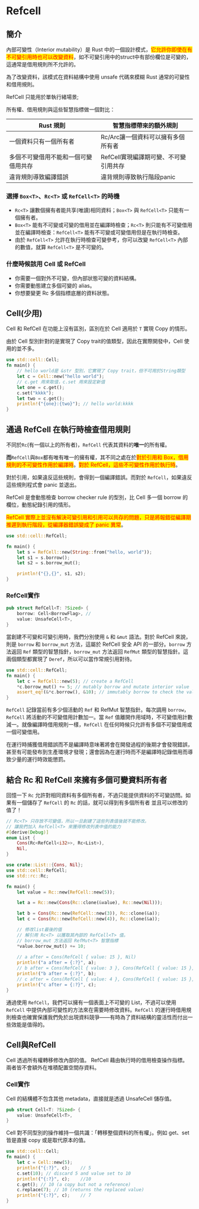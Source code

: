 # Refcell

## 簡介

內部可變性（Interior mutability）是 Rust 中的一個設計模式，<mark style="color:red;">它允許你即使在有不可變引用時也可以改變資料</mark>，如不可變引用中的struct中有部份欄位是可變的，這通常是借用規則所不允許的。

為了改變資料，該模式在資料結構中使用 unsafe 代碼來模糊 Rust 通常的可變性和借用規則。

RefCell 只能用於單執行緒場景;

所有權、借用規則與這些智慧指標做一個對比：

| Rust 規則            | 智慧指標帶來的額外規則            |
| ------------------ | ---------------------- |
| 一個資料只有一個所有者        | Rc/Arc讓一個資料可以擁有多個所有者   |
| 多個不可變借用不能和一個可變借用共存 | RefCell實現編譯期可變、不可變引用共存 |
| 違背規則導致編譯錯誤         | 違背規則導致執行階段panic        |

### 選擇 `Box<T>`、`Rc<T>` 或 `RefCell<T>` 的時機

* `Rc<T>` 讓數個擁有者能共享(唯讀)相同資料；`Box<T>` 與 `RefCell<T>` 只能有一個擁有者。
* `Box<T>` 能有不可變或可變的借用並在編譯時檢查；`Rc<T>` 則只能有不可變借用並在編譯時檢查：`RefCell<T>` 能有不可變或可變借用但是在執行時檢查。
* 由於 `RefCell<T>` 允許在執行時檢查可變參考，你可以改變 `RefCell<T>` 內部的數值，就算 `RefCell<T>` 是不可變的。

### 什麼時候該用 Cell 或 RefCell

* 你需要一個對外不可變，但內部狀態可變的資料結構。
* 你需要動態建立多個可變的 alias。
* 你想要變更 Rc 多個指標底層的資料狀態。

## Cell(少用)

Cell 和 RefCell 在功能上沒有區別，區別在於 Cell 適用於 `T` 實現 Copy 的情形。

由於 Cell 型別針對的是實現了 Copy trait的值類型，因此在實際開發中，Cell 使用的並不多。

```rust
use std::cell::Cell;
fn main() {
    // hello world是 &str 型別，它實現了 Copy trait，但不可用於String類型
    let c = Cell::new("hello world");
    // c.get 用來取值，c.set 用來設定新值
    let one = c.get();
    c.set("kkkk");
    let two = c.get();
    println!("{one}:{two}"); // hello world:kkkk
}
```

## 通過 RefCell 在執行時檢查借用規則

不同於`Rc`(有一個以上的所有者)，`RefCell` 代表其資料的**唯一**的所有權。

**而**`RefCell`與`Box`都有唯有唯一的擁有權，其不同之處在於<mark style="color:red;">對於引用和 Box，借用規則的不可變性作用於編譯時</mark>。<mark style="color:red;">對於 RefCell，這些不可變性作用於執行時</mark>。

對於引用，如果違反這些規則，會得到一個編譯錯誤。而對於 `RefCell`，如果違反這些規則程式會 panic 並退出。

RefCell 是會動態檢查 borrow checker rule 的型別，比 Cell 多一個 borrow 的欄位，動態紀錄引用的情形。

<mark style="color:red;">RefCell 實際上並沒有解決可變引用和引用可以共存的問題，只是將報錯從編譯期推遲到執行階段，從編譯器錯誤變成了 panic 異常</mark>。

```rust
use std::cell::RefCell;

fn main() {
    let s = RefCell::new(String::from("hello, world"));
    let s1 = s.borrow();
    let s2 = s.borrow_mut();

    println!("{},{}", s1, s2);
}
```

### RefCell實作

```rust
pub struct RefCell<T: ?Sized> {
    borrow: Cell<BorrowFlag>, // 
    value: UnsafeCell<T>,
}
```

當創建不可變和可變引用時，我們分別使用 `&` 和 `&mut` 語法。對於 RefCell 來說，則是 `borrow` 和 `borrow_mut` 方法，這屬於 RefCell 安全 API 的一部分。`borrow` 方法返回 `Ref` 類型的智慧指針，`borrow_mut` 方法返回 `RefMut` 類型的智慧指針。這兩個類型都實現了 `Deref`，所以可以當作常規引用對待。

```rust
use std::cell::RefCell;
fn main() {
    let c = RefCell::new(5); // create a RefCell
    *c.borrow_mut() += 5; // mutably borrow and mutate interior value
    assert_eq!(&*c.borrow(), &10); // immutably borrow to check the value
}
```

`RefCell` 記錄當前有多少個活動的 `Ref` 和 RefMut 智慧指針。每次調用 `borrow`，`RefCell` 將活動的不可變借用計數加一。當 `Ref` 值離開作用域時，不可變借用計數減一。就像編譯時借用規則一樣，`RefCell` 在任何時候只允許有多個不可變借用或一個可變借用。

在運行時捕獲借用錯誤而不是編譯時意味著將會在開發過程的後期才會發現錯誤，甚至有可能發布到生產環境才發現；還會因為在運行時而不是編譯時記錄借用而導致少量的運行時效能懲罰。

##

## 結合 Rc 和 RefCell 來擁有多個可變資料所有者

回憶一下 `Rc` 允許對相同資料有多個所有者，不過只能提供資料的不可變訪問。如果有一個儲存了 `RefCell` 的 `Rc` 的話，就可以得到有多個所有者 並且可以修改的值了！

```rust
// Rc<T> 只存放不可變值，所以一旦創建了這些列表值後就不能修改。
// 讓我們加入 RefCell<T> 來獲得修改列表中值的能力
#[derive(Debug)]
enum List {
    Cons(Rc<RefCell<i32>>, Rc<List>),
    Nil,
}

use crate::List::{Cons, Nil};
use std::cell::RefCell;
use std::rc::Rc;

fn main() {
    let value = Rc::new(RefCell::new(5));

    let a = Rc::new(Cons(Rc::clone(&value), Rc::new(Nil)));

    let b = Cons(Rc::new(RefCell::new(3)), Rc::clone(&a));
    let c = Cons(Rc::new(RefCell::new(4)), Rc::clone(&a));

    // 修改list最後的值
    // 解引用 Rc<T> 以獲取其內部的 RefCell<T> 值。
    // borrow_mut 方法返回 RefMut<T> 智慧指標
    *value.borrow_mut() += 10;
    
    // a after = Cons(RefCell { value: 15 }, Nil)
    println!("a after = {:?}", a);
    // b after = Cons(RefCell { value: 3 }, Cons(RefCell { value: 15 }, Nil))  
    println!("b after = {:?}", b);
    // c after = Cons(RefCell { value: 4 }, Cons(RefCell { value: 15 }, Nil))  
    println!("c after = {:?}", c);  
}
```

通過使用 `RefCell`，我們可以擁有一個表面上不可變的 List，不過可以使用 `RefCell` 中提供內部可變性的方法來在需要時修改資料。`RefCell` 的運行時借用規則檢查也確實保護我們免於出現資料競爭——有時為了資料結構的靈活性而付出一些效能是值得的。

## Cell與RefCell

Cell 透過所有權轉移修改內部的值。 RefCell 藉由執行時的借用檢查操作指標。 兩者皆不會額外在堆積配置空間存資料。

### Cell實作

Cell 的結構體不包含其他 metadata，直接就是透過 UnsafeCell 儲存值。

```rust
pub struct Cell<T: ?Sized> {
    value: UnsafeCell<T>,
}
```

Cell 對不同型別的操作維持一個共識：「轉移整個資料的所有權」。例如 get、set 皆是直接 copy 或是取代原本的值。

```rust
use std::cell::Cell;
fn main() {
    let c = Cell::new(5);
    println!("{:?}", c);    // 5
    c.set(10); // discard 5 and value set to 10
    println!("{:?}", c);    //10
    c.get(); // 10 (a copy but not a reference)
    c.replace(7); // 10 (returns the replaced value)
    println!("{:?}", c);    // 7   
}
```
